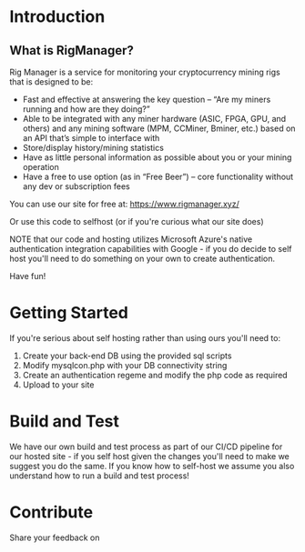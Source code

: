 # Introduction 
<h2>What is RigManager?</h2>
<p>Rig Manager is a service for monitoring your cryptocurrency mining rigs that is designed to be:</p>
<ul align='left'>
    <li>Fast and effective at answering the key question – “Are my miners running and how are they doing?”</li>
    <li>Able to be integrated with any miner hardware (ASIC, FPGA, GPU, and others) and any mining software (MPM, CCMiner, Bminer, etc.) based on an API that’s simple to interface with</li>
    <li>Store/display history/mining statistics</li>
    <li>Have as little personal information as possible about you or your mining operation</li>
    <li>Have a free to use option (as in “Free Beer”) – core functionality without any dev or subscription fees</li>
</ul>

You can use our site for free at: https://www.rigmanager.xyz/

Or use this code to selfhost (or if you're curious what our site does)

NOTE that our code and hosting utilizes Microsoft Azure's native authentication integration capabilities with Google - if you do decide to self host you'll need to do something on your own to create authentication.

Have fun!

# Getting Started
If you're serious about self hosting rather than using ours you'll need to:
1.	Create your back-end DB using the provided sql scripts
2. Modify mysqlcon.php with your DB connectivity string
3.	Create an authentication regeme and modify the php code as required
4.	Upload to your site

# Build and Test
We have our own build and test process as part of our CI/CD pipeline for our hosted site - if you self host given the changes you'll need to make we suggest you do the same.  If you know how to self-host we assume you also understand how to run a build and test process!

# Contribute
<p>Share your feedback on <a href="https://www.reddit.com/r/RigManager/>Reddit</a></p>
<p>Any bitcoin donations are greatly appreciated: 3DHjBqPWFZzg6jo6f2DVcZc4t5bZJy38ZH</p>